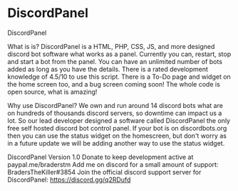 # DiscordPanel
DiscordPanel 
 
What is is?
DiscordPanel is a HTML, PHP, CSS, JS, and more designed discord bot software what works as a panel. Currently you can, restart, stop and start a bot from the panel. You can have an unlimited number of bots added as long as you have the details. There is a rated development knowledge of 4.5/10 to use this script. There is a To-Do page and widget on the home screen too, and a bug screen coming soon! The whole code is open source, what is amazing! 
 
Why use DiscordPanel? 
We own and run around 14 discord bots what are on hundreds of thousands discord servers, so downtime can impact us a lot. So our lead developer designed a software called DiscordPanel the only free self hosted discord bot control panel. If your bot is on discordbots.org then you can use the status widget on the homescreen, but don't worry as in a future update we will be adding another way to use the status widget. 

DiscordPanel Version 1.0
Donate to keep development active at paypal.me/braderstm 
Add me on discord for a small amount of support: ​BradersTheKiller#3854
Join the official discord support server for DiscordPanel: https://discord.gg/q2RDufd 
